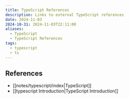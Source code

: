 ```yaml
---
title: TypeScript References
description: Links to external TypeScript references
date: 2024-11-03
2024-10-31: 2024-11-03T22:11:00
aliases:
  - TypeScript
  - TypeScript References
tags:
  - typescript
  - ts
---
```

## References

- [[notes/typescript/index|TypeScript]]
- [[typescript Introduction|TypeScript Introduction]]
